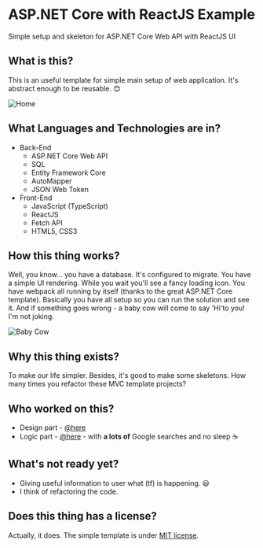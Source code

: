 # ASP.NET Core with ReactJS Example

Simple setup and skeleton for ASP.NET Core Web API with ReactJS UI

## What is this?

This is an useful template for simple main setup of web application. It's abstract enough to be reusable. 😊

![Home](https://imgur.com/T2rz850.jpg)

## What Languages and Technologies are in?

- Back-End
  - ASP.NET Core Web API
  - SQL
  - Entity Framework Core
  - AutoMapper
  - JSON Web Token
- Front-End
  - JavaScript (TypeScript)
  - ReactJS
  - Fetch API
  - HTML5, CSS3

## How this thing works?

Well, you know... you have a database. It's configured to migrate. You have a simple UI rendering. While you wait you'll see a fancy loading icon. You have webpack all running by itself (thanks to the great ASP.NET Core template). Basically you have all setup so you can run the solution and see it. And if something goes wrong - a baby cow will come to say 'Hi'to you! I'm not joking.

![Baby Cow](https://imgur.com/s3CL1Yd.jpg)

## Why this thing exists?

To make our life simpler. Besides, it's good to make some skeletons. How many times you refactor these MVC template projects?

## Who worked on this?

- Design part - [@here](https://github.com/JoseSantos5455)
- Logic part - [@here](https://github.com/JoseSantos5455) - with **a lots of** Google searches and no sleep ☕️

## What's not ready yet?

- Giving useful information to user what (tf) is happening. 😃
- I think of refactoring the code.

## Does this thing has a license?

Actually, it does. The simple template is under [MIT license](http://opensource.org/licenses/mit-license.php).
